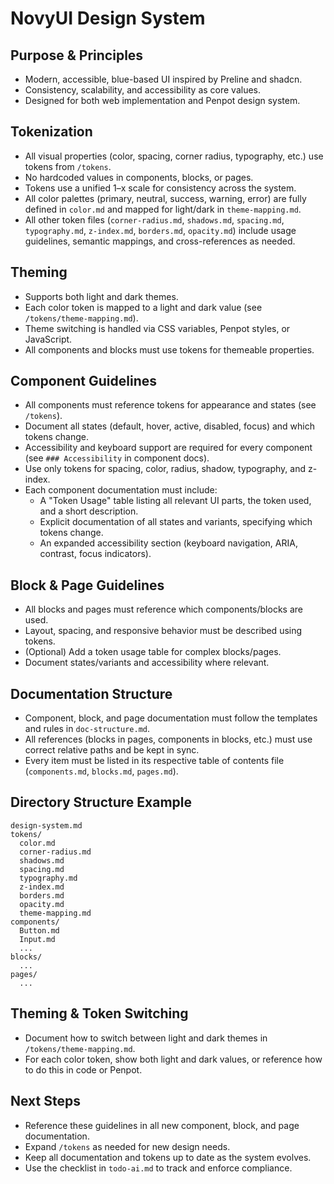 # NovyUI Design System

## Purpose & Principles
- Modern, accessible, blue-based UI inspired by Preline and shadcn.
- Consistency, scalability, and accessibility as core values.
- Designed for both web implementation and Penpot design system.

## Tokenization
- All visual properties (color, spacing, corner radius, typography, etc.) use tokens from `/tokens`.
- No hardcoded values in components, blocks, or pages.
- Tokens use a unified 1–x scale for consistency across the system.
- All color palettes (primary, neutral, success, warning, error) are fully defined in `color.md` and mapped for light/dark in `theme-mapping.md`.
- All other token files (`corner-radius.md`, `shadows.md`, `spacing.md`, `typography.md`, `z-index.md`, `borders.md`, `opacity.md`) include usage guidelines, semantic mappings, and cross-references as needed.

## Theming
- Supports both light and dark themes.
- Each color token is mapped to a light and dark value (see `/tokens/theme-mapping.md`).
- Theme switching is handled via CSS variables, Penpot styles, or JavaScript.
- All components and blocks must use tokens for themeable properties.

## Component Guidelines
- All components must reference tokens for appearance and states (see `/tokens`).
- Document all states (default, hover, active, disabled, focus) and which tokens change.
- Accessibility and keyboard support are required for every component (see `### Accessibility` in component docs).
- Use only tokens for spacing, color, radius, shadow, typography, and z-index.
- Each component documentation must include:
  - A "Token Usage" table listing all relevant UI parts, the token used, and a short description.
  - Explicit documentation of all states and variants, specifying which tokens change.
  - An expanded accessibility section (keyboard navigation, ARIA, contrast, focus indicators).

## Block & Page Guidelines
- All blocks and pages must reference which components/blocks are used.
- Layout, spacing, and responsive behavior must be described using tokens.
- (Optional) Add a token usage table for complex blocks/pages.
- Document states/variants and accessibility where relevant.

## Documentation Structure
- Component, block, and page documentation must follow the templates and rules in `doc-structure.md`.
- All references (blocks in pages, components in blocks, etc.) must use correct relative paths and be kept in sync.
- Every item must be listed in its respective table of contents file (`components.md`, `blocks.md`, `pages.md`).

## Directory Structure Example

```
design-system.md
tokens/
  color.md
  corner-radius.md
  shadows.md
  spacing.md
  typography.md
  z-index.md
  borders.md
  opacity.md
  theme-mapping.md
components/
  Button.md
  Input.md
  ...
blocks/
  ...
pages/
  ...
```

## Theming & Token Switching
- Document how to switch between light and dark themes in `/tokens/theme-mapping.md`.
- For each color token, show both light and dark values, or reference how to do this in code or Penpot.

## Next Steps
- Reference these guidelines in all new component, block, and page documentation.
- Expand `/tokens` as needed for new design needs.
- Keep all documentation and tokens up to date as the system evolves.
- Use the checklist in `todo-ai.md` to track and enforce compliance.

